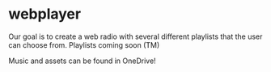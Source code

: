 # webplayer

Our goal is to create a web radio with several different playlists that the user can choose from.
Playlists coming soon (TM)

Music and assets can be found in OneDrive!